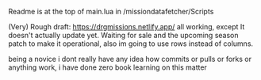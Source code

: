 Readme is at the top of main.lua in /missiondatafetcher/Scripts

(Very) Rough draft: https://drgmissions.netlify.app/ all working, except It doesn't actually update yet. Waiting for sale and the upcoming season patch to make it operational, also im going to use rows instead of columns.

being a novice i dont really have any idea how commits or pulls or forks or anything work, i have done zero book learning on this matter

